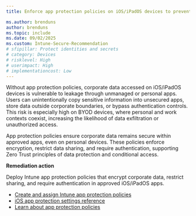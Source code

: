 ```yaml
---
title: Enforce app protection policies on iOS/iPadOS devices to prevent data leakage

ms.author: brenduns
author: brenduns
ms.topic: include
ms.date: 09/02/2025
ms.custom: Intune-Secure-Recommendation
# sfipillar: Protect identities and secrets
# category: Devices
# risklevel: High
# userimpact: High
# implementationcost: Low
---
```

Without app protection policies, corporate data accessed on iOS/iPadOS devices is vulnerable to leakage through unmanaged or personal apps. Users can unintentionally copy sensitive information into unsecured apps, store data outside corporate boundaries, or bypass authentication controls. This risk is especially high on BYOD devices, where personal and work contexts coexist, increasing the likelihood of data exfiltration or unauthorized access.

App protection policies ensure corporate data remains secure within approved apps, even on personal devices. These policies enforce encryption, restrict data sharing, and require authentication, supporting Zero Trust principles of data protection and conditional access.
 
**Remediation action**

Deploy Intune app protection policies that encrypt corporate data, restrict sharing, and require authentication in approved iOS/iPadOS apps.

- [Create and assign Intune app protection policies](/intune/intune-service/apps/app-protection-policy)
- [iOS app protection settings reference](/intune/intune-service/apps/app-protection-policy-settings-ios)
- [Learn about app protection policies](/intune/intune-service/apps/app-protection-policy)